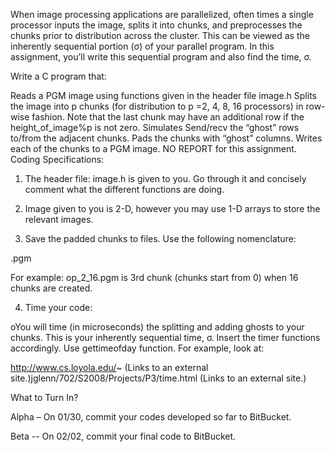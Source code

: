 <F6>When image processing applications are parallelized, often times a single processor inputs the image, splits it into chunks, and preprocesses the chunks prior to distribution across the cluster. This can be viewed as the inherently sequential portion (σ) of your parallel program. In this assignment, you’ll write this sequential program and also find the time, σ.

Write a C program that:

Reads a PGM image using functions given in the header file image.h
Splits the image into p chunks (for distribution to p =2, 4, 8, 16 processors) in row-wise fashion. Note that the last chunk may have an additional row if the height_of_image%p is not zero.
Simulates Send/recv the “ghost” rows to/from the adjacent chunks.
Pads the chunks with “ghost” columns.
Writes each of the chunks to a PGM image.
NO REPORT for this assignment.
Coding Specifications:

1. The header file: image.h is given to you. Go through it and concisely comment what the different functions are doing.

2. Image given to you is 2-D, however you may use 1-D arrays to store the relevant images.

3. Save the padded chunks to files. Use the following nomenclature:

<op>_<chunk number>_<p>.pgm

For example: op_2_16.pgm is 3rd chunk (chunks start from 0) when 16 chunks are created.

4. Time your code:

oYou will time (in microseconds) the splitting and adding ghosts to your chunks. This is your inherently sequential time, σ. Insert the timer functions accordingly. Use gettimeofday function. For example, look at:

http://www.cs.loyola.edu/~ (Links to an external site.)jglenn/702/S2008/Projects/P3/time.html (Links to an external site.)

What to Turn In?

Alpha – On 01/30, commit your codes developed so far to BitBucket.

Beta -- On 02/02, commit your final code to BitBucket.
